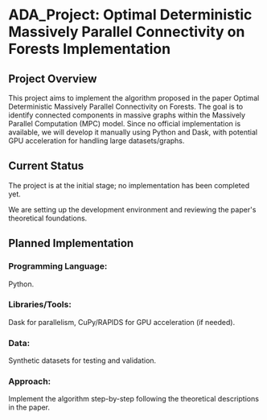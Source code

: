 # ADA_Project: Optimal Deterministic Massively Parallel Connectivity on Forests Implementation

## Project Overview

This project aims to implement the algorithm proposed in the paper Optimal Deterministic Massively Parallel Connectivity on Forests. The goal is to identify connected components in massive graphs within the Massively Parallel Computation (MPC) model. Since no official implementation is available, we will develop it manually using Python and Dask, with potential GPU acceleration for handling large datasets/graphs.

## Current Status

The project is at the initial stage; no implementation has been completed yet.

We are setting up the development environment and reviewing the paper's theoretical foundations.

## Planned Implementation

### Programming Language: 
Python.

### Libraries/Tools: 
Dask for parallelism, CuPy/RAPIDS for GPU acceleration (if needed).

### Data: 
Synthetic datasets for testing and validation.

### Approach: 
Implement the algorithm step-by-step following the theoretical descriptions in the paper.
